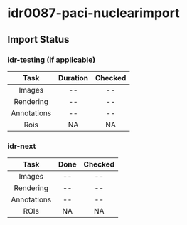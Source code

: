 # idr0087-paci-nuclearimport

## Import Status

### idr-testing (if applicable)
| Task | Duration | Checked |
| :----: |:----:| :----:|
| Images| -- | -- |
| Rendering | -- | -- |
| Annotations | -- | -- |
| Rois | NA | NA |

### idr-next
| Task | Done | Checked |
| :----: |:----:| :----:|
| Images| -- | -- |
| Rendering | -- | -- |
| Annotations | -- | -- |
| ROIs | NA | NA |

